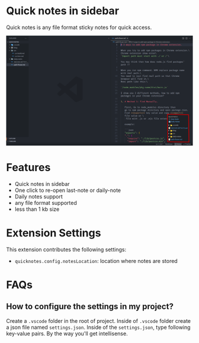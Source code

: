 # Quick notes in sidebar

Quick notes is any file format sticky notes for quick access.

![quick-notes](https://raw.githubusercontent.com/anilkumarum/quick-notes/master/quick-notes.png)

# Features

- Quick notes in sidebar
- One click to re-open last-note or daily-note
- Daily notes support
- any file format supported
- less than 1 kb size

# Extension Settings

This extension contributes the following settings:

- `quicknotes.config.notesLocation`: location where notes are stored

# FAQs

## How to configure the settings in my project?

Create a `.vscode` folder in the root of project. Inside of `.vscode` folder create a json file named `settings.json`.
Inside of the `settings.json`, type following key-value pairs. By the way you'll get intellisense.
